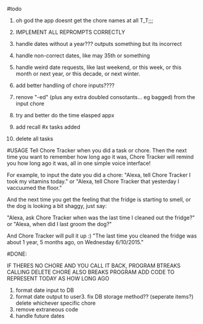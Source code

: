 #todo

1. oh god the app doesnt get the chore names at all T_T;;;
1. IMPLEMENT ALL REPROMPTS CORRECTLY
2. handle dates without a year??? outputs something but its incorrect
2. handle non-correct dates, like may 35th or something
1. handle weird date requests, like last weekend, or this week, or this month or next year, or this decade, or next winter.
2. add better handling of chore inputs????
3. renove "-ed" (plus any extra doubled consotants... eg bagged) from the input chore

4. try and better do the time elasped appx

4. add recall #x tasks added
5. delete all tasks




#USAGE
Tell Chore Tracker when you did a task or chore. Then the next time you want to remember how long ago it was, Chore Tracker will remind you how long ago it was, all in one simple voice interface!

For example, to input the date you did a chore:
"Alexa, tell Chore Tracker I took my vitamins today."
or
"Alexa, tell Chore Tracker that yesterday I vaccuumed the floor."

And the next time you get the feeling that the fridge is starting to smell, or the dog is looking a bit shaggy, just say:

"Alexa, ask Chore Tracker when was the last time I cleaned out the fridge?"
or
"Alexa, when did I last groom the dog?"

And Chore Tracker will pull it up :)
"The last time you cleaned the fridge was about 1 year, 5 months ago, on Wednesday 6/10/2015."


#DONE:

IF THERES NO CHORE AND YOU CALL IT BACK, PROGRAM BTREAKS
CALLING DELETE CHORE ALSO BREAKS PROGRAM
ADD CODE TO REPRESENT TODAY AS HOW LONG AGO
1. format date input to DB
2. format date output to user3. fix DB storage method?? (seperate items?)
delete whichever specific chore
7. remove extraneous code
1. handle future dates
